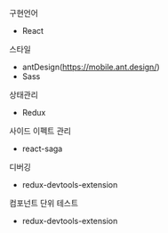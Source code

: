 구현언어

- React

스타일

- antDesign(https://mobile.ant.design/)
- Sass

상태관리

- Redux

사이드 이펙트 관리

- react-saga

디버깅

- redux-devtools-extension

컴포넌트 단위 테스트

- redux-devtools-extension
